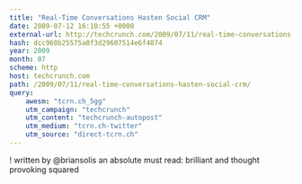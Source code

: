 ```yaml
---
title: "Real-Time Conversations Hasten Social CRM"
date: 2009-07-12 16:10:55 +0000
external-url: http://techcrunch.com/2009/07/11/real-time-conversations-hasten-social-crm/?awesm=tcrn.ch_5gg&utm_campaign=techcrunch&utm_content=techcrunch-autopost&utm_medium=tcrn.ch-twitter&utm_source=direct-tcrn.ch
hash: dcc960b25575a8f3d29607514e6f4874
year: 2009
month: 07
scheme: http
host: techcrunch.com
path: /2009/07/11/real-time-conversations-hasten-social-crm/
query:
    awesm: "tcrn.ch_5gg"
    utm_campaign: "techcrunch"
    utm_content: "techcrunch-autopost"
    utm_medium: "tcrn.ch-twitter"
    utm_source: "direct-tcrn.ch"
---
```


! written by @briansolis an absolute must read: brilliant and thought provoking squared 
